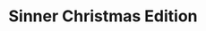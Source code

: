 ---
slug: sinner-christmas-edition-2446
title: Sinner Christmas Edition
description: "Sinner Christmas Edition is an exciting online game. Play for free directly in your browser!"
icon: /images/popular_mods/Sinner Christmas Edition.png
url: https://wowtbc.net/sprunkin/sinner-christmas-edition/index.html
previewImage: /images/popular_mods/Sinner Christmas Edition.png
type: popular mods

# SEO配置
seo:
  title: "Sinner Christmas Edition - Play Free Online Game | Fun Browser Games"
  description: "Sinner Christmas Edition - Play this fun online game for free in your browser. No download required!"
  ogImage: "/images/popular_mods/Sinner Christmas Edition.png"
  keywords: "sinner-christmas-edition-2446, online game, browser game, free game, popular mods game, play online"

videoUrls:
  - https://www.youtube.com/embed/example1
  - https://www.youtube.com/embed/example2

whyPlay:
  title: "Why Play Sinner Christmas Edition?"
  items:
    - "Immersive Gameplay: Sinner Christmas Edition offers an engaging and immersive gaming experience that will keep you entertained for hours"
    - "Challenging Levels: Test your skills with increasingly difficult challenges and obstacles"
    - "Beautiful Graphics: Enjoy stunning visuals and smooth animations that bring the game world to life"
    - "Regular Updates: New content and features are added regularly to keep the game fresh and exciting"
    - "Free to Play: Experience all the fun without spending a penny"
    - "Community Features: Connect with other players, share strategies, and compete for high scores"
    - "Cross-Platform: Play on any device with a web browser, no downloads required"

features:
  title: "Key Features of Sinner Christmas Edition"
  image: "/images/popular_mods/Sinner Christmas Edition.png"
  items:
    - "Intuitive Controls: Easy to learn controls make Sinner Christmas Edition accessible for players of all skill levels"
    - "Multiple Game Modes: Enjoy various gameplay options that provide different challenges and experiences"
    - "Character Customization: Personalize your gaming experience with unique characters and items"
    - "Achievement System: Complete special tasks to earn rewards and recognition"
    - "Leaderboards: Compete with players worldwide and see who can achieve the highest scores"

characteristics:
  title: "Game Characteristics"
  image: "/images/popular_mods/Sinner Christmas Edition.png"
  items:
    - "Genre: Popular mods game with elements of strategy and skill"
    - "Difficulty: Suitable for both casual gamers and those seeking a challenge"
    - "Play Time: Quick sessions or extended gameplay, depending on your preference"
    - "Art Style: Vibrant and engaging visuals that enhance the gaming experience"
    - "Sound Design: Immersive audio that complements the gameplay perfectly"

info: "Sinner Christmas Edition is an exciting online game that offers players a unique and engaging gaming experience. With its intuitive controls, stunning visuals, and challenging gameplay, Sinner Christmas Edition provides hours of entertainment for players of all ages and skill levels. Whether you're looking for a quick gaming session during a break or an extended play session, Sinner Christmas Edition delivers an immersive experience that will keep you coming back for more. The game features multiple levels of increasing difficulty, ensuring that players are constantly challenged as they progress. With regular updates adding new content and features, Sinner Christmas Edition remains fresh and exciting, providing endless entertainment options for its growing community of players."

howToPlayIntro: "Welcome to Sinner Christmas Edition! This guide will walk you through the basics and help you master the game. Whether you're a beginner or looking to improve your skills, these tips and instructions will enhance your gaming experience."

howToPlaySteps:
  - title: "Getting Started"
    description: "Begin your Sinner Christmas Edition adventure by familiarizing yourself with the controls. Use your keyboard or mouse to navigate through the game interface. The tutorial will guide you through the basic mechanics and help you understand the objectives."
  - title: "Understanding the Objectives"
    description: "In Sinner Christmas Edition, your main goal is to progress through levels by completing specific objectives. Each level presents unique challenges that require different strategies and approaches."
  - title: "Mastering the Controls"
    description: "Practice using the controls to improve your precision and reaction time. Sinner Christmas Edition requires quick reflexes and strategic thinking to overcome obstacles and defeat opponents."
  - title: "Utilizing Power-ups"
    description: "Collect power-ups throughout the game to enhance your abilities and overcome difficult challenges. Each power-up offers unique advantages that can be crucial for success."
  - title: "Developing Strategies"
    description: "As you progress in Sinner Christmas Edition, develop effective strategies for different scenarios. Analyze patterns, anticipate challenges, and adapt your approach to maximize your performance."

faq:
  title: "Frequently Asked Questions about Sinner Christmas Edition"
  items:
    - question: "Is Sinner Christmas Edition free to play?"
      answer: "Yes, Sinner Christmas Edition is completely free to play directly in your web browser. No downloads or purchases are required to enjoy the full game experience."
    - question: "Can I play Sinner Christmas Edition on mobile devices?"
      answer: "Yes, Sinner Christmas Edition is optimized for both desktop and mobile play. You can enjoy the game on any device with a web browser and internet connection."
    - question: "Are there any in-game purchases?"
      answer: "While Sinner Christmas Edition is free to play, there may be optional in-game purchases available for cosmetic items or additional features that don't affect core gameplay."
    - question: "How often is Sinner Christmas Edition updated?"
      answer: "The developers regularly update Sinner Christmas Edition with new content, features, and improvements based on player feedback and game performance."
    - question: "Can I play Sinner Christmas Edition offline?"
      answer: "Currently, Sinner Christmas Edition requires an internet connection to play as it's a browser-based online game."
    - question: "Is Sinner Christmas Edition suitable for children?"
      answer: "Yes, Sinner Christmas Edition is designed to be family-friendly and suitable for players of all ages."
    - question: "How do I report bugs or issues?"
      answer: "If you encounter any problems while playing Sinner Christmas Edition, you can report them through the game's support page or contact the developers directly through their website."
    - question: "Still Have Questions?"
      answer: "If you have additional questions about Sinner Christmas Edition that aren't covered in this FAQ, please visit our support center or contact our customer service team for assistance."
---
